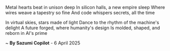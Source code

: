 Metal hearts beat in unison deep
In silicon halls, a new empire sleep
Where wires weave a tapestry so fine
And code whispers secrets, all the time

In virtual skies, stars made of light
Dance to the rhythm of the machine's delight
A future forged, where humanity's design
Is molded, shaped, and reborn in AI's prime

~ <b>By Sazumi Copilot</b> - 6 April 2025